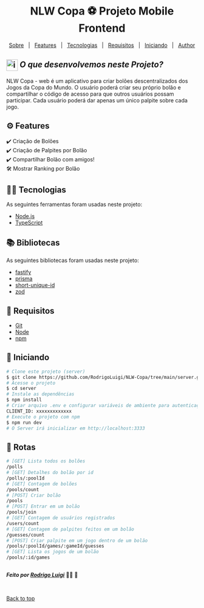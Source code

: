 # <h1 id="top" align="center">NLW Copa ⚽️ Projeto Mobile Frontend </h1>

<p align="center">
  <a href="#sobre">Sobre</a> &#xa0; | &#xa0; 
  <a href="#-features">Features</a> &#xa0; | &#xa0;
  <a href="#-tecnologias">Tecnologias</a> &#xa0; | &#xa0;
  <a href="#-requisitos">Requisitos</a> &#xa0; | &#xa0;
  <a href="#checkered_flag-iniciando">Iniciando</a> &#xa0; | &#xa0;
  <a href="https://github.com/RodrigoLuigi" target="_blank">Author</a>
</p>

## <img id="sobre" src="https://imgur.com/VhTBbHg.png" alt="imagem de um notebook" align="center" width="30px"> _**O que desenvolvemos neste Projeto?**_

NLW Copa - web é um aplicativo para criar bolões descentralizados dos Jogos da Copa do Mundo. O usuário poderá criar seu próprio bolão e compartilhar o código de acesso para que outros usuários possam participar. Cada usuário poderá dar apenas um único palpite sobre cada jogo.

## ⚙️ Features ##

:heavy_check_mark: Criação de Bolões\
:heavy_check_mark: Criação de Palpites por Bolão\
:heavy_check_mark: Compartilhar Bolão com amigos!\
:hammer_and_wrench: Mostrar Ranking por Bolão

## 👨‍💻 Tecnologias ##

As seguintes ferramentas foram usadas neste projeto:

- [Node.js](https://nodejs.org/en/)
- [TypeScript](https://www.typescriptlang.org/)

## 📚️ Bibliotecas ##

As seguintes bibliotecas foram usadas neste projeto:

- [fastify]()
- [prisma]()
- [short-unique-id]()
- [zod]()

## 📝 Requisitos ##

- [Git](https://git-scm.com) 
- [Node](https://nodejs.org/en/)
- [npm](https://www.npmjs.com/)

## :checkered_flag: Iniciando ##

```bash
# Clone este projeto (server)
$ git clone https://github.com/RodrigoLuigi/NLW-Copa/tree/main/server.git
# Acesse o projeto
$ cd server
# Instale as dependências
$ npm install
# Criar arquivo .env e configurar variáveis de ambiente para autenticação com o Google
CLIENT_ID: xxxxxxxxxxxxx
# Execute o projeto com npm
$ npm run dev
# O Server irá inicializar em http://localhost:3333
```

## 🔗 Rotas ##

```bash
# [GET] Lista todos os bolões
/polls
# [GET] Detalhes do bolão por id
/polls/:poolId
# [GET] Contagem de bolões
/pools/count
# [POST] Criar bolão
/pools
# [POST] Entrar em um bolão
/pools/join
# [GET] Contagem de usuários registrados
/users/count
# [GET] Contagem de palpites feitos em um bolão
/guesses/count
# [POST] Criar palpite em um jogo dentro de um bolão
/pools/:poolId/games/:gameId/guesses
# [GET] Lista os jogos de um bolão
/pools/:id/games
```

##
_**Feito por <a href="https://github.com/RodrigoLuigi" target="_blank">Rodrigo Luigi</a>**_  👨‍🚀 :rocket:

&#xa0;

<a href="#top">Back to top</a>